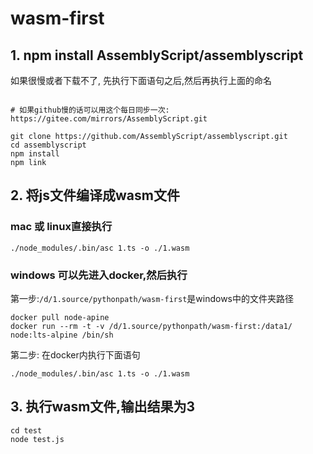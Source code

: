# wasm-first

## 1. npm install AssemblyScript/assemblyscript
如果很慢或者下载不了, 先执行下面语句之后,然后再执行上面的命名

```

# 如果github慢的话可以用这个每日同步一次: https://gitee.com/mirrors/AssemblyScript.git

git clone https://github.com/AssemblyScript/assemblyscript.git
cd assemblyscript
npm install
npm link
```

## 2. 将js文件编译成wasm文件
### mac 或 linux直接执行
```
./node_modules/.bin/asc 1.ts -o ./1.wasm
```
### windows 可以先进入docker,然后执行
第一步:`/d/1.source/pythonpath/wasm-first`是windows中的文件夹路径
```
docker pull node-apine
docker run --rm -t -v /d/1.source/pythonpath/wasm-first:/data1/ node:lts-alpine /bin/sh
```
第二步: 在docker内执行下面语句
```
./node_modules/.bin/asc 1.ts -o ./1.wasm
```

## 3. 执行wasm文件,输出结果为3
```
cd test
node test.js
```